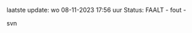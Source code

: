laatste update: 
wo 08-11-2023 17:56   uur 
Status: FAALT - fout - 
<div class="service R">svn</div>